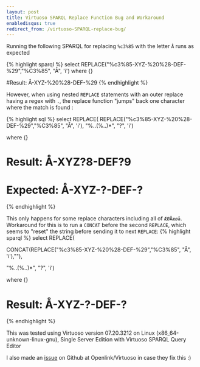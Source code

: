 ```yaml
---
layout: post
title: Virtuoso SPARQL Replace Function Bug and Workaround
enabledisqus: true
redirect_from: /virtuoso-SPARQL-replace-bug/
---
```


Running the following SPARQL for replacing `%c3%85` with the letter `Å` runs as expected

{% highlight sparql %}
select REPLACE("%c3%85-XYZ-%20%28-DEF-%29","%C3%85", "Å", 'i')
where {}

#Result: Å-XYZ-%20%28-DEF-%29
{% endhighlight %}

However, when using nested `REPLACE` statements with an outer replace having a regex with `.`, the replace function "jumps" back one character where the match is found :

{% highlight sql %}
select REPLACE(
             REPLACE("%c3%85-XYZ-%20%28-DEF-%29","%C3%85", "Å", 'i'),
          "%..(%..)*", "?", 'i')

where {}
# Result: Å-XYZ?8-DEF?9
# Expected: Å-XYZ-?-DEF-?
{% endhighlight %}

This only happens for some replace characters including all of `ÆØÅæøå`. Workaround for this is to run a `CONCAT` before the second `REPLACE`, which seems to "reset" the string before sending it to next `REPLACE`:
{% highlight sparql %}
select REPLACE(

CONCAT(REPLACE("%c3%85-XYZ-%20%28-DEF-%29","%C3%85", "Å", 'i'),""),

"%..(%..)*", "?", 'i')

where {}

# Result: Å-XYZ-?-DEF-?
{% endhighlight %}

This was tested using Virtuoso version 07.20.3212 on Linux (x86_64-unknown-linux-gnu), Single Server Edition with Virtuoso SPARQL Query Editor

I also made an [issue](https://github.com/openlink/virtuoso-opensource/issues/415) on Github at Openlink/Virtuoso in case they fix this :)
